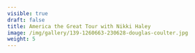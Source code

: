 ```yaml
---
visible: true
draft: false
title: America the Great Tour with Nikki Haley
image: /img/gallery/139-1260663-230628-douglas-coulter.jpg
weight: 5
---
```

